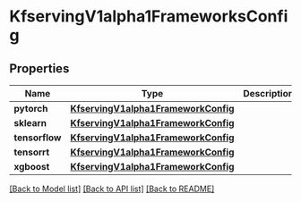 # KfservingV1alpha1FrameworksConfig

## Properties
Name | Type | Description | Notes
------------ | ------------- | ------------- | -------------
**pytorch** | [**KfservingV1alpha1FrameworkConfig**](KfservingV1alpha1FrameworkConfig.md) |  | [optional] 
**sklearn** | [**KfservingV1alpha1FrameworkConfig**](KfservingV1alpha1FrameworkConfig.md) |  | [optional] 
**tensorflow** | [**KfservingV1alpha1FrameworkConfig**](KfservingV1alpha1FrameworkConfig.md) |  | [optional] 
**tensorrt** | [**KfservingV1alpha1FrameworkConfig**](KfservingV1alpha1FrameworkConfig.md) |  | [optional] 
**xgboost** | [**KfservingV1alpha1FrameworkConfig**](KfservingV1alpha1FrameworkConfig.md) |  | [optional] 

[[Back to Model list]](../README.md#documentation-for-models) [[Back to API list]](../README.md#documentation-for-api-endpoints) [[Back to README]](../README.md)


